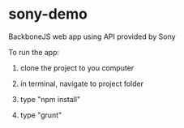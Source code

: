 # sony-demo
BackboneJS web app using API provided by Sony

To run the app:


1. clone the project to you computer

2. in terminal, navigate to project folder

3. type "npm install"

4. type "grunt"
